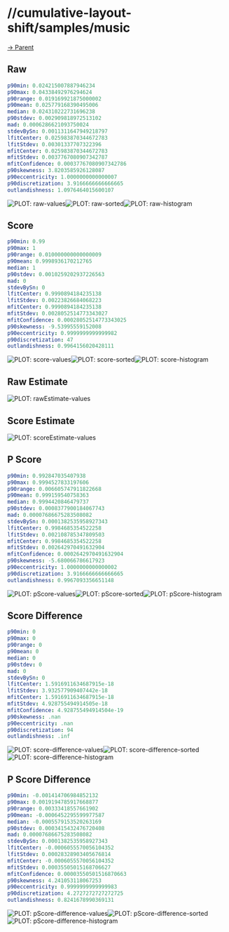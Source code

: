 
# //cumulative-layout-shift/samples/music

[→ Parent](../..)


## Raw


```yaml
p90min: 0.024215007887946234
p90max: 0.04338492976294624
p90range: 0.019169921875000002
p90mean: 0.025779168390495006
median: 0.024310222731696238
p90stdev: 0.002909818972513102
mad: 0.0006286621093750024
stdevBySn: 0.0011311647949218797
lfitCenter: 0.025983870344672783
lfitStdev: 0.00301337707322396
mfitCenter: 0.025983870344672783
mfitStdev: 0.0037767080907342787
mfitConfidence: 0.00037767080907342786
p90skewness: 3.8203585926128087
p90eccentricity: 1.0000000000000007
p90discretization: 3.9166666666666665
outlandishness: 1.0976464015600107

```

![PLOT: raw-values](./raw/values.svg)![PLOT: raw-sorted](./raw/sorted.svg)![PLOT: raw-histogram](./raw/histogram.svg)
## Score


```yaml
p90min: 0.99
p90max: 1
p90range: 0.010000000000000009
p90mean: 0.9998936170212765
median: 1
p90stdev: 0.0010259202937226563
mad: 0
stdevBySn: 0
lfitCenter: 0.9990894184235138
lfitStdev: 0.00223826684068223
mfitCenter: 0.9990894184235138
mfitStdev: 0.0028052514773343027
mfitConfidence: 0.00028052514773343025
p90skewness: -9.53995559152008
p90eccentricity: 0.9999999999999982
p90discretization: 47
outlandishness: 0.9964156020428111

```

![PLOT: score-values](./score/values.svg)![PLOT: score-sorted](./score/sorted.svg)![PLOT: score-histogram](./score/histogram.svg)
## Raw Estimate

![PLOT: rawEstimate-values](./rawEstimate/values.svg)
## Score Estimate

![PLOT: scoreEstimate-values](./scoreEstimate/values.svg)
## P Score


```yaml
p90min: 0.992847035407938
p90max: 0.9994527833197606
p90range: 0.006605747911822668
p90mean: 0.999159540758363
median: 0.9994420846479737
p90stdev: 0.0008377900184067743
mad: 0.00007686675283508082
stdevBySn: 0.0001382535958927343
lfitCenter: 0.9984685354522258
lfitStdev: 0.002108785347809503
mfitCenter: 0.9984685354522258
mfitStdev: 0.002642970491632904
mfitConfidence: 0.0002642970491632904
p90skewness: -5.680066786617923
p90eccentricity: 1.0000000000000002
p90discretization: 3.9166666666666665
outlandishness: 0.9967093356651148

```

![PLOT: pScore-values](./pScore/values.svg)![PLOT: pScore-sorted](./pScore/sorted.svg)![PLOT: pScore-histogram](./pScore/histogram.svg)
## Score Difference


```yaml
p90min: 0
p90max: 0
p90range: 0
p90mean: 0
median: 0
p90stdev: 0
mad: 0
stdevBySn: 0
lfitCenter: 1.5916911634687915e-18
lfitStdev: 3.932577909407442e-18
mfitCenter: 1.5916911634687915e-18
mfitStdev: 4.928755494914505e-18
mfitConfidence: 4.928755494914504e-19
p90skewness: .nan
p90eccentricity: .nan
p90discretization: 94
outlandishness: .inf

```

![PLOT: score-difference-values](./score-difference/values.svg)![PLOT: score-difference-sorted](./score-difference/sorted.svg)![PLOT: score-difference-histogram](./score-difference/histogram.svg)
## P Score Difference


```yaml
p90min: -0.001414706984852132
p90max: 0.0019194785917668877
p90range: 0.00333418557661902
p90mean: -0.0006452295599977587
median: -0.0005579153520263169
p90stdev: 0.0003415432476720408
mad: 0.00007686675283508082
stdevBySn: 0.0001382535958927343
lfitCenter: -0.0006055570056104352
lfitStdev: 0.00028328903405676814
mfitCenter: -0.0006055570056104352
mfitStdev: 0.00035505015168706627
mfitConfidence: 0.00003550501516870663
p90skewness: 4.241053118067253
p90eccentricity: 0.9999999999999983
p90discretization: 4.2727272727272725
outlandishness: 0.8241678990369131

```

![PLOT: pScore-difference-values](./pScore-difference/values.svg)![PLOT: pScore-difference-sorted](./pScore-difference/sorted.svg)![PLOT: pScore-difference-histogram](./pScore-difference/histogram.svg)